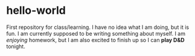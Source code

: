 # hello-world
First repository for class/learning.
I have no idea what I am doing, but it is fun. 
I am currently supposed to be writing something about myself. I am *enjoying* homework, but I am also excited to finish up so I can **play D&D** tonight. 
